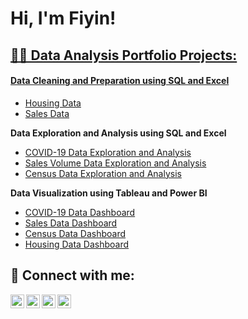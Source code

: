 <h1>Hi, I'm Fiyin! <br/><a href="https://github.com/phiyin"></h1>

<h2>👨‍💻 Data Analysis Portfolio Projects:</h2>
<h4><b>Data Cleaning and Preparation using SQL and Excel</b></h4>
 
 - [Housing Data](https://github.com/joshmadakor1/Algorithms-Practice)
 - [Sales Data](https://github.com/joshmadakor1/Algorithms-Practice)
 
<b>Data Exploration and Analysis using SQL and Excel</b>
 - [COVID-19 Data Exploration and Analysis](https://github.com/joshmadakor1/Algorithms-Practice)
 - [Sales Volume Data Exploration and Analysis](https://github.com/joshmadakor1/Algorithms-Practice)
 - [Census Data Exploration and Analysis](https://github.com/joshmadakor1/Algorithms-Practice)
 
 <b>Data Visualization using Tableau and Power BI</b>
 - [COVID-19 Data Dashboard](https://github.com/joshmadakor1/Algorithms-Practice)
 - [Sales Data Dashboard](https://github.com/joshmadakor1/Algorithms-Practice)
 - [Census Data Dashboard](https://github.com/joshmadakor1/Algorithms-Practice)
 - [Housing Data Dashboard](https://github.com/joshmadakor1/Algorithms-Practice)

<h2> 🤳 Connect with me:</h2>

[<img align="left" alt="JoshMadakor | YouTube" width="22px" src="https://cdn.jsdelivr.net/npm/simple-icons@v3/icons/youtube.svg" />][youtube]
[<img align="left" alt="JoshMadakor | Twitter" width="22px" src="https://cdn.jsdelivr.net/npm/simple-icons@v3/icons/twitter.svg" />][twitter]
[<img align="left" alt="JoshMadakor | LinkedIn" width="22px" src="https://cdn.jsdelivr.net/npm/simple-icons@v3/icons/linkedin.svg" />][linkedin]
[<img align="left" alt="JoshMadakor | Instagram" width="22px" src="https://cdn.jsdelivr.net/npm/simple-icons@v3/icons/instagram.svg" />][instagram]

[twitter]: https://twitter.com/fiyinakanro
[youtube]: https://www.youtube.com/c/joshmadakor
[instagram]: https://www.instagram.com/joshmadakor/
[linkedin]: https://linkedin.com/in/joshmadakor

<!--
**phiyin/phiyin** is a ✨ _special_ ✨ repository because its `README.md` (this file) appears on your GitHub profile.

Here are some ideas to get you started:

- 🔭 I’m currently working on ...
- 🌱 I’m currently learning ...
- 👯 I’m looking to collaborate on ...
- 🤔 I’m looking for help with ...
- 💬 Ask me about ...
- 📫 How to reach me: ...
- 😄 Pronouns: ...
- ⚡ Fun fact: ...
-->
